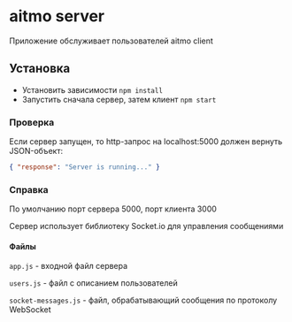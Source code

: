 # aitmo server
Приложение обслуживает пользователей aitmo client

## Установка
- Установить зависимости `npm install`
- Запустить сначала сервер, затем клиент `npm start`

### Проверка
Если сервер запущен, то http-запрос на localhost:5000 должен вернуть JSON-объект: 
```json
{ "response": "Server is running..." }
``` 

### Справка
По умолчанию порт сервера 5000, порт клиента 3000

Сервер использует библиотеку Socket.io для управления сообщениями

#### Файлы
`app.js` - входной файл сервера

`users.js` - файл с описанием пользователей

`socket-messages.js` - файл, обрабатывающий сообщения по протоколу WebSocket 
